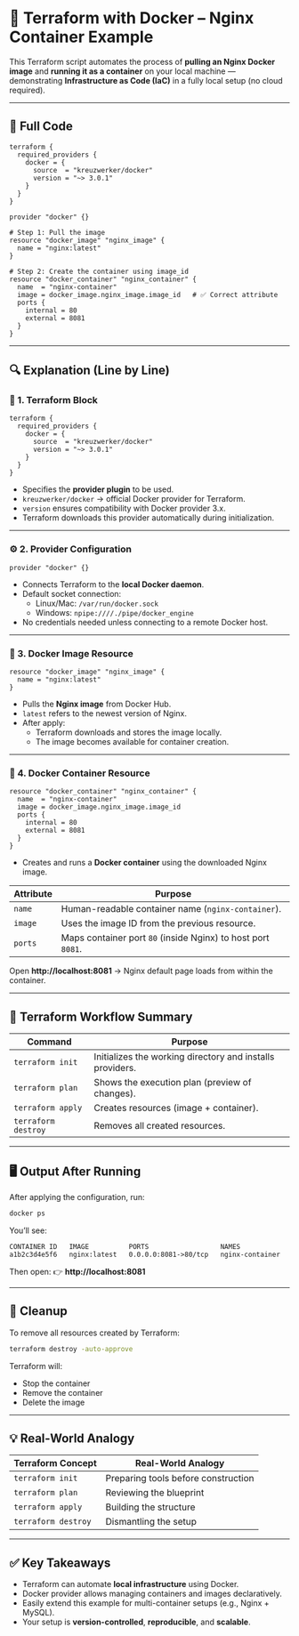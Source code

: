 # 🧱 Terraform with Docker – Nginx Container Example

This Terraform script automates the process of **pulling an Nginx Docker image** and **running it as a container** on your local machine — demonstrating **Infrastructure as Code (IaC)** in a fully local setup (no cloud required).

---

## 📄 Full Code

```hcl
terraform {
  required_providers {
    docker = {
      source  = "kreuzwerker/docker"
      version = "~> 3.0.1"
    }
  }
}

provider "docker" {}

# Step 1: Pull the image
resource "docker_image" "nginx_image" {
  name = "nginx:latest"
}

# Step 2: Create the container using image_id
resource "docker_container" "nginx_container" {
  name  = "nginx-container"
  image = docker_image.nginx_image.image_id   # ✅ Correct attribute
  ports {
    internal = 80
    external = 8081
  }
}
```

---

## 🔍 Explanation (Line by Line)

### 🧩 1. Terraform Block
```hcl
terraform {
  required_providers {
    docker = {
      source  = "kreuzwerker/docker"
      version = "~> 3.0.1"
    }
  }
}
```
- Specifies the **provider plugin** to be used.
- `kreuzwerker/docker` → official Docker provider for Terraform.
- `version` ensures compatibility with Docker provider 3.x.
- Terraform downloads this provider automatically during initialization.

---

### ⚙️ 2. Provider Configuration
```hcl
provider "docker" {}
```
- Connects Terraform to the **local Docker daemon**.
- Default socket connection:
  - Linux/Mac: `/var/run/docker.sock`
  - Windows: `npipe:////./pipe/docker_engine`
- No credentials needed unless connecting to a remote Docker host.

---

### 🐳 3. Docker Image Resource
```hcl
resource "docker_image" "nginx_image" {
  name = "nginx:latest"
}
```
- Pulls the **Nginx image** from Docker Hub.
- `latest` refers to the newest version of Nginx.
- After apply:
  - Terraform downloads and stores the image locally.
  - The image becomes available for container creation.

---

### 🚀 4. Docker Container Resource
```hcl
resource "docker_container" "nginx_container" {
  name  = "nginx-container"
  image = docker_image.nginx_image.image_id
  ports {
    internal = 80
    external = 8081
  }
}
```
- Creates and runs a **Docker container** using the downloaded Nginx image.

| Attribute | Purpose |
|------------|----------|
| `name` | Human-readable container name (`nginx-container`). |
| `image` | Uses the image ID from the previous resource. |
| `ports` | Maps container port `80` (inside Nginx) to host port `8081`. |

Open **http://localhost:8081** → Nginx default page loads from within the container.

---

## 🧠 Terraform Workflow Summary

| Command | Purpose |
|----------|----------|
| `terraform init` | Initializes the working directory and installs providers. |
| `terraform plan` | Shows the execution plan (preview of changes). |
| `terraform apply` | Creates resources (image + container). |
| `terraform destroy` | Removes all created resources. |

---

## 🖥️ Output After Running

After applying the configuration, run:
```bash
docker ps
```

You’ll see:
```
CONTAINER ID   IMAGE          PORTS                  NAMES
a1b2c3d4e5f6   nginx:latest   0.0.0.0:8081->80/tcp   nginx-container
```

Then open:
👉 **http://localhost:8081**

---

## 🧹 Cleanup

To remove all resources created by Terraform:
```bash
terraform destroy -auto-approve
```
Terraform will:
- Stop the container
- Remove the container
- Delete the image

---

## 💡 Real-World Analogy

| Terraform Concept | Real-World Analogy |
|--------------------|--------------------|
| `terraform init` | Preparing tools before construction |
| `terraform plan` | Reviewing the blueprint |
| `terraform apply` | Building the structure |
| `terraform destroy` | Dismantling the setup |

---

## ✅ Key Takeaways

- Terraform can automate **local infrastructure** using Docker.
- Docker provider allows managing containers and images declaratively.
- Easily extend this example for multi-container setups (e.g., Nginx + MySQL).
- Your setup is **version-controlled**, **reproducible**, and **scalable**.
